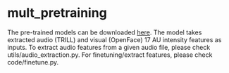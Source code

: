 # mult_pretraining

The pre-trained models can be downloaded [here](https://drive.google.com/drive/folders/15PcbeygrwZYKODzGK-YPegNnkKsQRlCM?usp=sharing). The model takes extracted audio (TRILL) and visual (OpenFace) 17 AU intensity features as inputs. To extract audio features from a given audio file, please check utils/audio_extraction.py. For finetuning/extract features, please check code/finetune.py.
